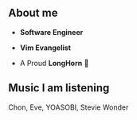 
## About me

- **Software Engineer**

- **Vim Evangelist**

- A Proud **LongHorn** 🤘

## Music I am listening

Chon, Eve, YOASOBI, Stevie Wonder
